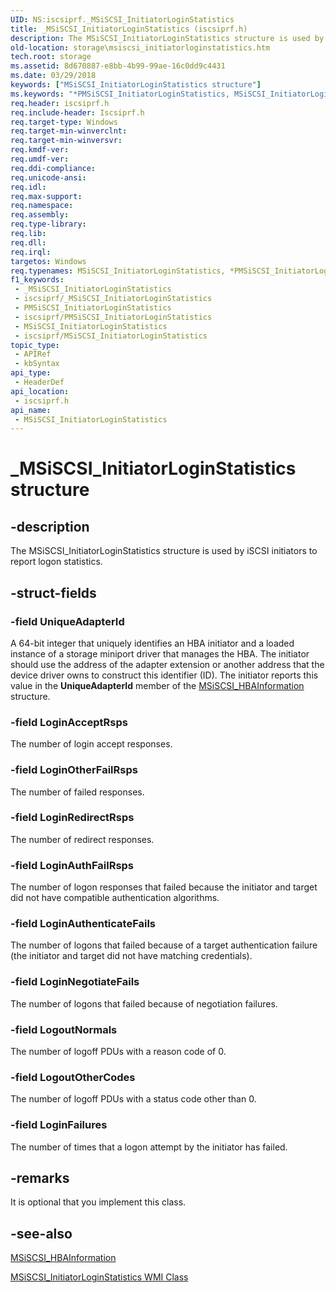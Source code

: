 ```yaml
---
UID: NS:iscsiprf._MSiSCSI_InitiatorLoginStatistics
title: _MSiSCSI_InitiatorLoginStatistics (iscsiprf.h)
description: The MSiSCSI_InitiatorLoginStatistics structure is used by iSCSI initiators to report logon statistics.
old-location: storage\msiscsi_initiatorloginstatistics.htm
tech.root: storage
ms.assetid: 8d670887-e8bb-4b99-99ae-16c0dd9c4431
ms.date: 03/29/2018
keywords: ["MSiSCSI_InitiatorLoginStatistics structure"]
ms.keywords: "*PMSiSCSI_InitiatorLoginStatistics, MSiSCSI_InitiatorLoginStatistics, MSiSCSI_InitiatorLoginStatistics structure [Storage Devices], PMSiSCSI_InitiatorLoginStatistics, PMSiSCSI_InitiatorLoginStatistics structure pointer [Storage Devices], _MSiSCSI_InitiatorLoginStatistics, iscsiprf/MSiSCSI_InitiatorLoginStatistics, iscsiprf/PMSiSCSI_InitiatorLoginStatistics, storage.msiscsi_initiatorloginstatistics, structs-iSCSI_a19b84b5-d660-4005-a22d-2d4157eadab9.xml"
req.header: iscsiprf.h
req.include-header: Iscsiprf.h
req.target-type: Windows
req.target-min-winverclnt: 
req.target-min-winversvr: 
req.kmdf-ver: 
req.umdf-ver: 
req.ddi-compliance: 
req.unicode-ansi: 
req.idl: 
req.max-support: 
req.namespace: 
req.assembly: 
req.type-library: 
req.lib: 
req.dll: 
req.irql: 
targetos: Windows
req.typenames: MSiSCSI_InitiatorLoginStatistics, *PMSiSCSI_InitiatorLoginStatistics
f1_keywords:
 - _MSiSCSI_InitiatorLoginStatistics
 - iscsiprf/_MSiSCSI_InitiatorLoginStatistics
 - PMSiSCSI_InitiatorLoginStatistics
 - iscsiprf/PMSiSCSI_InitiatorLoginStatistics
 - MSiSCSI_InitiatorLoginStatistics
 - iscsiprf/MSiSCSI_InitiatorLoginStatistics
topic_type:
 - APIRef
 - kbSyntax
api_type:
 - HeaderDef
api_location:
 - iscsiprf.h
api_name:
 - MSiSCSI_InitiatorLoginStatistics
---
```


# _MSiSCSI_InitiatorLoginStatistics structure


## -description

The MSiSCSI_InitiatorLoginStatistics structure is used by iSCSI initiators to report logon statistics.

## -struct-fields

### -field UniqueAdapterId

A 64-bit integer that uniquely identifies an HBA initiator and a loaded instance of a storage miniport driver that manages the HBA. The initiator should use the address of the adapter extension or another address that the device driver owns to construct this identifier (ID). The initiator reports this value in the <b>UniqueAdapterId</b> member of the <a href="https://docs.microsoft.com/windows-hardware/drivers/ddi/iscsimgt/ns-iscsimgt-_msiscsi_hbainformation">MSiSCSI_HBAInformation</a> structure.

### -field LoginAcceptRsps

The number of login accept responses.

### -field LoginOtherFailRsps

The number of failed responses.

### -field LoginRedirectRsps

The number of redirect responses.

### -field LoginAuthFailRsps

The number of logon responses that failed because the initiator and target did not have compatible authentication algorithms.

### -field LoginAuthenticateFails

The number of logons that failed because of a target authentication failure (the initiator and target did not have matching credentials).

### -field LoginNegotiateFails

The number of logons that failed because of negotiation failures.

### -field LogoutNormals

The number of logoff PDUs with a reason code of 0.

### -field LogoutOtherCodes

The number of logoff PDUs with a status code other than 0.

### -field LoginFailures

The number of times that a logon attempt by the initiator has failed.

## -remarks

It is optional that you implement this class.

## -see-also

<a href="https://docs.microsoft.com/windows-hardware/drivers/ddi/iscsimgt/ns-iscsimgt-_msiscsi_hbainformation">MSiSCSI_HBAInformation</a>



<a href="https://docs.microsoft.com/windows-hardware/drivers/storage/msiscsi-initiatorloginstatistics-wmi-class">MSiSCSI_InitiatorLoginStatistics WMI Class</a>

